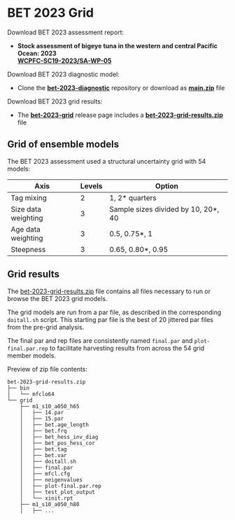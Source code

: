 # BET 2023 Grid

Download BET 2023 assessment report:

- **Stock assessment of bigeye tuna in the western and central Pacific Ocean: 2023**\
  **[WCPFC-SC19-2023/SA-WP-05](https://meetings.wcpfc.int/node/19353)**

Download BET 2023 diagnostic model:

- Clone the **[bet-2023-diagnostic](https://github.com/PacificCommunity/ofp-sam-bet-2023-diagnostic)** repository or download as **[main.zip](https://github.com/PacificCommunity/ofp-sam-bet-2023-diagnostic/archive/refs/heads/main.zip)** file

Download BET 2023 grid results:

- The **[bet-2023-grid](https://github.com/PacificCommunity/ofp-sam-bet-2023-grid/releases)** release page includes a **[bet-2023-grid-results.zip](https://github.com/PacificCommunity/ofp-sam-bet-2023-grid/releases/download/file/bet-2023-grid-results.zip)** file

## Grid of ensemble models

The BET 2023 assessment used a structural uncertainty grid with 54 models:

Axis                | Levels | Option
------------------- | ------ | -----------------------------------
Tag mixing          |      2 | 1, 2* quarters
Size data weighting |      3 | Sample sizes divided by 10, 20*, 40
Age data weighting  |      3 | 0.5, 0.75*, 1
Steepness           |      3 | 0.65, 0.80*, 0.95

## Grid results

The [bet-2023-grid-results.zip](https://github.com/PacificCommunity/ofp-sam-bet-2023-grid/releases/download/file/bet-2023-grid-results.zip) file contains all files necessary to run or browse the BET 2023 grid models.

The grid models are run from a par file, as described in the corresponding `doitall.sh` script. This starting par file is the best of 20 jittered par files from the pre-grid analysis.

The final par and rep files are consistently named `final.par` and `plot-final.par.rep` to facilitate harvesting results from across the 54 grid member models.

Preview of zip file contents:

```
bet-2023-grid-results.zip
├── bin
│   └── mfclo64
└── grid
    ├── m1_s10_a050_h65
    │   ├── 14.par
    │   ├── 15.par
    │   ├── bet.age_length
    │   ├── bet.frq
    │   ├── bet_hess_inv_diag
    │   ├── bet_pos_hess_cor
    │   ├── bet.tag
    │   ├── bet.var
    │   ├── doitall.sh
    │   ├── final.par
    │   ├── mfcl.cfg
    │   ├── neigenvalues
    │   ├── plot-final.par.rep
    │   ├── test_plot_output
    │   └── xinit.rpt
    ├── m1_s10_a050_h80
    │   ├── ...
```
